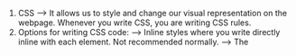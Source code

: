 1. CSS --> It allows us to style and change our visual representation on the webpage. Whenever you write CSS, you are writing CSS rules. 
2. Options for writing CSS code:
	--> Inline styles where you write directly inline with each element. Not recommended normally. 
	--> The <style> element allows you to write your style inside an element but but it makes it impossible to share styles between documents. Also not recommended. 
	--> External stylesheet allows you to write your styles in a .css file and then include the using a <link> in the head of your html document. Recommended!
3. <color> --> The color property sets the foreground color value of an element's text and text decorations and sets the currentcolor value. It changes the text color. 
	--> background-color sets the background color of an element.
4. All browsers recognize 140 colors. 
5. rgb is red, green, and blue and 255 is the maxed out version. You can add different amounts for all of them. Example: rgb(255,0,0) --> red, OR rgb (0,0,255)--> blue, OR rgb (0,255,0) --> green. You can mix and match the saturation. 
6. Hexidecimal is another way to represent colors. It is based on the red, green, and blue channels. Each one ranges from 0-255 as well but is represented by hexadecimal. It has 16 choices and we use ABCDEF. F=15 in hex. #ffff00 --> red, green, blue. Must have a '#' to show we are indicated a hex number. Hex is used more commonly than rgb. 
7. You must have a semicolon after calling something in CSS. Otherwise it won't recognize the end of the property declaration. 
8. CSS Text Properties:
	--> text-align: aligns the text to the left/center/right of the page.
	--> font-weight: sets the weight or boldness of the the font.
	--> text-decoration:  sets the appearance of decorative lines on text.
	--> line-height: space between the lines
	--> letter-spacing: space between letters
	-->font-size: pixels arethe most commonly used absolute units. Not recommended for responsive websites.
	-->font-family: specifies a prioritized list of one or more font family names and/or generic family names for the selected element. 
